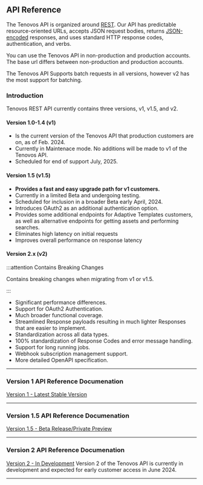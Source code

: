 ## API Reference

The Tenovos API is organized around [REST](http://en.wikipedia.org/wiki/Representational_State_Transfer).  Our API has predictable resource-oriented URLs, accepts JSON request bodies,
returns [JSON-encoded](http://www.json.org/) responses, and uses standard HTTP response codes, authentication, and verbs.

You can use the Tenovos API in non-production and production accounts.  The base url differs between non-production and production accounts.

The Tenovos API Supports batch requests in all versions, however v2 has the most support for batching.

### Introduction

Tenovos REST API currently contains three versions, v1, v1.5, and v2.

#### Version 1.0-1.4 (v1)

- Is the current version of the Tenovos API that production customers are on, as of Feb. 2024.
- Currently in Maintenace mode.  No additions will be made to v1 of the Tenovos API.
- Scheduled for end of support July, 2025.

#### Version 1.5 (v1.5)

- **Provides a fast and easy upgrade path for v1 customers.**
- Currently in a limited Beta and undergoing testing.
- Scheduled for inclusion in a broader Beta early April, 2024.
- Introduces OAuth2 as an additional authentication option.
- Provides some additional endpoints for Adaptive Templates customers, as well as alternative endpoints for getting assets and performing searches.
- Eliminates high latency on initial requests
- Improves overall performance on response latency

#### Version 2.x (v2)

:::attention Contains Breaking Changes

Contains breaking changes when migrating from v1 or v1.5.

:::

- Significant performance differences.
- Support for OAuth2 Authentication.
- Much broader functional coverage.
- Streamlined Response payloads resulting in much lighter Responses that are easier to implement.
- Standardization across all data types.
- 100% standardization of Response Codes and error message handling.
- Support for long running jobs.
- Webhook subscription management support.
- More detailed OpenAPI specification.

---

### Version 1 API Reference Documenation

[Version 1 - Latest Stable Version](./v1/overview.md)

---

### Version 1.5 API Reference Documenation

[Version 1.5 - Beta Release/Private Preview](./hermes/overview.md)

---

### Version 2 API Reference Documenation

[Version 2 - In Development](./v2/overview.md)
Version 2 of the Tenovos API is currently in development and expected for early customer access in June 2024.

---